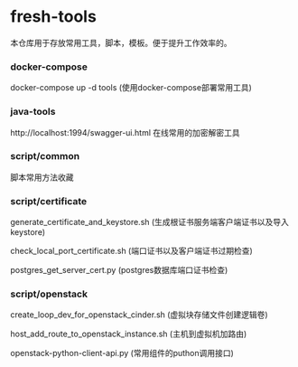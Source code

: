# fresh-tools

本仓库用于存放常用工具，脚本，模板。便于提升工作效率的。

### docker-compose

docker-compose up -d tools (使用docker-compose部署常用工具)

### java-tools

http://localhost:1994/swagger-ui.html 在线常用的加密解密工具

### script/common

脚本常用方法收藏

### script/certificate

generate_certificate_and_keystore.sh (生成根证书服务端客户端证书以及导入keystore)

check_local_port_certificate.sh	(端口证书以及客户端证书过期检查)

postgres_get_server_cert.py	(postgres数据库端口证书检查)

### script/openstack

create_loop_dev_for_openstack_cinder.sh	(虚拟块存储文件创建逻辑卷)

host_add_route_to_openstack_instance.sh	(主机到虚拟机加路由)

openstack-python-client-api.py (常用组件的puthon调用接口)

